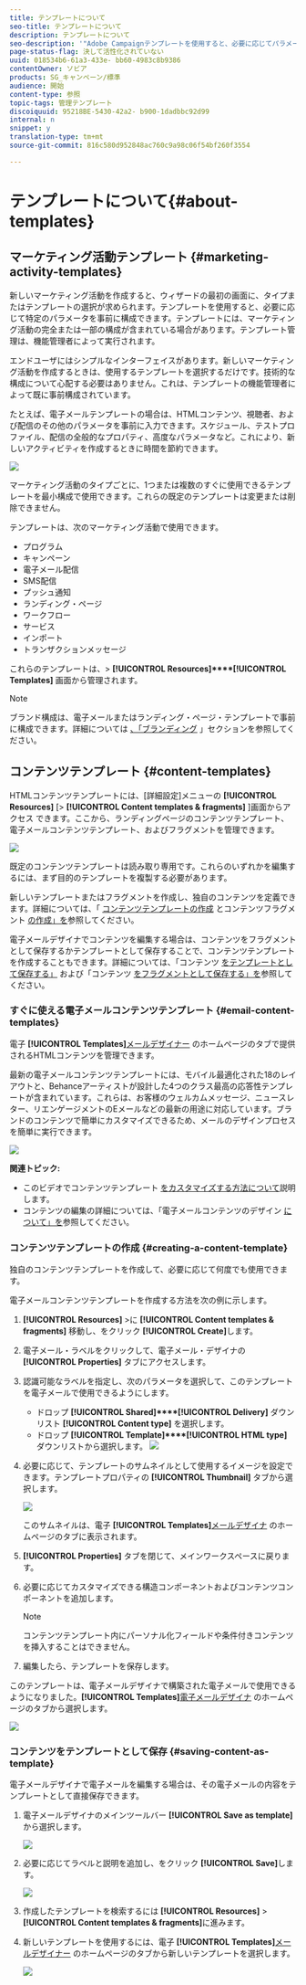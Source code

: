 ```yaml
---
title: テンプレートについて
seo-title: テンプレートについて
description: テンプレートについて
seo-description: '"Adobe Campaignテンプレートを使用すると、必要に応じてパラメータを事前に構成できます。テンプレートには、マーケティング活動の完全または一部の構成が含まれていて、技術者以外のエンドユーザーに対するAdobeキャンペーンの使用をシンプルにすることができます」。'
page-status-flag: 決して活性化されていない
uuid: 018534b6-61a3-433e- bb60-4983c8b9386
contentOwner: ソビア
products: SG_キャンペーン/標準
audience: 開始
content-type: 参照
topic-tags: 管理テンプレート
discoiquuid: 95218BE-5430-42a2- b900-1dadbbc92d99
internal: n
snippet: y
translation-type: tm+mt
source-git-commit: 816c580d952848ac760c9a98c06f54bf260f3554

---
```



# テンプレートについて{#about-templates}

## マーケティング活動テンプレート {#marketing-activity-templates}

新しいマーケティング活動を作成すると、ウィザードの最初の画面に、タイプまたはテンプレートの選択が求められます。テンプレートを使用すると、必要に応じて特定のパラメータを事前に構成できます。テンプレートには、マーケティング活動の完全または一部の構成が含まれている場合があります。テンプレート管理は、機能管理者によって実行されます。

エンドユーザにはシンプルなインターフェイスがあります。新しいマーケティング活動を作成するときは、使用するテンプレートを選択するだけです。技術的な構成について心配する必要はありません。これは、テンプレートの機能管理者によって既に事前構成されています。

たとえば、電子メールテンプレートの場合は、HTMLコンテンツ、視聴者、および配信のその他のパラメータを事前に入力できます。スケジュール、テストプロファイル、配信の全般的なプロパティ、高度なパラメータなど。これにより、新しいアクティビティを作成するときに時間を節約できます。

![](assets/template_1.png)

マーケティング活動のタイプごとに、1つまたは複数のすぐに使用できるテンプレートを最小構成で使用できます。これらの既定のテンプレートは変更または削除できません。

テンプレートは、次のマーケティング活動で使用できます。

* プログラム
* キャンペーン
* 電子メール配信
* SMS配信
* プッシュ通知
* ランディング・ページ
* ワークフロー
* サービス
* インポート
* トランザクションメッセージ

これらのテンプレートは、&gt; **[!UICONTROL Resources]****[!UICONTROL Templates]** 画面から管理されます。

>[!NOTE]
>
>ブランド構成は、電子メールまたはランディング・ページ・テンプレートで事前に構成できます。詳細については [、「ブランディング](../../administration/using/branding.md) 」セクションを参照してください。

## コンテンツテンプレート {#content-templates}

HTMLコンテンツテンプレートには、[詳細設定]メニューの **[!UICONTROL Resources]** [&gt; **[!UICONTROL Content templates & fragments]** ]画面からアクセス [](../../start/using/interface-description.md#advanced-menu)できます。ここから、ランディングページのコンテンツテンプレート、電子メールコンテンツテンプレート、およびフラグメントを管理できます。

![](assets/content_templates_list.png)

既定のコンテンツテンプレートは読み取り専用です。これらのいずれかを編集するには、まず目的のテンプレートを複製する必要があります。

新しいテンプレートまたはフラグメントを作成し、独自のコンテンツを定義できます。詳細については、「 [コンテンツテンプレートの作成](../../start/using/about-templates.md#creating-a-content-template) とコンテンツフラグメント [の作成」を](../../designing/using/defining-the-email-structure.md#creating-a-content-fragment)参照してください。

電子メールデザイナでコンテンツを編集する場合は、コンテンツをフラグメントとして保存するかテンプレートとして保存することで、コンテンツテンプレートを作成することもできます。詳細については、「コンテンツ [をテンプレートとして保存する」](../../start/using/about-templates.md#saving-content-as-template) および「コンテンツ [をフラグメントとして保存する」を](../../designing/using/defining-the-email-structure.md#saving-content-as-a-fragment)参照してください。

### すぐに使える電子メールコンテンツテンプレート {#email-content-templates}

電子 **[!UICONTROL Templates]**[メールデザイナー](../../designing/using/about-email-content-design.md#about-the-email-designer) のホームページのタブで提供されるHTMLコンテンツを管理できます。

最新の電子メールコンテンツテンプレートには、モバイル最適化された18のレイアウトと、Behanceアーティストが設計した4つのクラス最高の応答性テンプレートが含まれています。これらは、お客様のウェルカムメッセージ、ニュースレター、リエンゲージメントのEメールなどの最新の用途に対応しています。ブランドのコンテンツで簡単にカスタマイズできるため、メールのデザインプロセスを簡単に実行できます。

![](assets/content_templates.png)

**関連トピック:**

* このビデオでコンテンツテンプレート [をカスタマイズする方法について](https://helpx.adobe.com/campaign/kt/acs/using/acs-email_content_templates-feature-video-use.html)説明します。
* コンテンツの編集の詳細については、「電子メールコンテンツのデザイン [について」を](../../designing/using/about-email-content-design.md)参照してください。

### コンテンツテンプレートの作成 {#creating-a-content-template}

独自のコンテンツテンプレートを作成して、必要に応じて何度でも使用できます。

電子メールコンテンツテンプレートを作成する方法を次の例に示します。

1. **[!UICONTROL Resources]** &gt;に **[!UICONTROL Content templates & fragments]** 移動し、をクリック **[!UICONTROL Create]**&#x200B;します。
1. 電子メール・ラベルをクリックして、電子メール・デザイナの **[!UICONTROL Properties]** タブにアクセスします。
1. 認識可能なラベルを指定し、次のパラメータを選択して、このテンプレートを電子メールで使用できるようにします。

   * ドロップ **[!UICONTROL Shared]****[!UICONTROL Delivery]** ダウンリスト **[!UICONTROL Content type]** を選択します。
   * ドロップ **[!UICONTROL Template]****[!UICONTROL HTML type]** ダウンリストから選択します。
   ![](assets/email_designer_create-template.png)

1. 必要に応じて、テンプレートのサムネイルとして使用するイメージを設定できます。テンプレートプロパティの **[!UICONTROL Thumbnail]** タブから選択します。

   ![](assets/email_designer_create-template_thumbnail.png)

   このサムネイルは、電子 **[!UICONTROL Templates]**[メールデザイナ](../../designing/using/about-email-content-design.md#about-the-email-designer) のホームページのタブに表示されます。

1. **[!UICONTROL Properties]** タブを閉じて、メインワークスペースに戻ります。
1. 必要に応じてカスタマイズできる構造コンポーネントおよびコンテンツコンポーネントを追加します。
   >[!NOTE]
   >
   > コンテンツテンプレート内にパーソナル化フィールドや条件付きコンテンツを挿入することはできません。
1. 編集したら、テンプレートを保存します。

このテンプレートは、電子メールデザイナで構築された電子メールで使用できるようになりました。**[!UICONTROL Templates]**[電子メールデザイナ](../../designing/using/about-email-content-design.md#about-the-email-designer) のホームページのタブから選択します。

![](assets/content_template_new.png)

### コンテンツをテンプレートとして保存 {#saving-content-as-template}

電子メールデザイナで電子メールを編集する場合は、その電子メールの内容をテンプレートとして直接保存できます。

<!--[!CAUTION]
>
>You cannot save as template a structure containing personalization fields or dynamic content.-->

1. 電子メールデザイナのメインツールバー **[!UICONTROL Save as template]** から選択します。

   ![](assets/email_designer_save-as-template.png)

1. 必要に応じてラベルと説明を追加し、をクリック **[!UICONTROL Save]**&#x200B;します。

   ![](assets/email_designer_save-as-template_creation.png)

1. 作成したテンプレートを検索するには **[!UICONTROL Resources]** &gt; **[!UICONTROL Content templates & fragments]**&#x200B;に進みます。

1. 新しいテンプレートを使用するには、電子 **[!UICONTROL Templates]**[メールデザイナー](../../designing/using/about-email-content-design.md#about-the-email-designer) のホームページのタブから新しいテンプレートを選択します。

   ![](assets/content_template_new.png)


